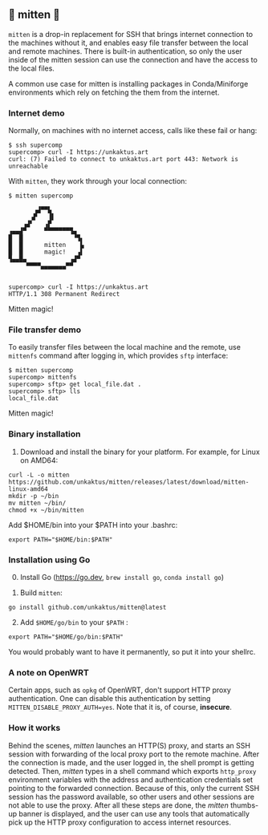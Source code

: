 ## 🧤 mitten 🧤

`mitten` is a drop-in replacement for SSH that brings internet connection
to the machines without it, and enables easy file transfer between the local
and remote machines.
There is built-in authentication, so only the user inside of the mitten session
can use the connection and have the access to the local files.

A common use case for mitten is installing packages in Conda/Miniforge environments
which rely on fetching the them from the internet.

### Internet demo
Normally, on machines with no internet access, calls like these fail or hang:
```
$ ssh supercomp
supercomp> curl -I https://unkaktus.art
curl: (7) Failed to connect to unkaktus.art port 443: Network is unreachable
```

With `mitten`, they work through your local connection:

```
$ mitten supercomp

       ▗▟▀▀▙
      ▗▛   ▐▌
    ▗▟▘   ▗▛
▗▄▄▟▀     ▀▀▀▀▀▀▀▜▄
█  █              ▝▜▖
█  █      mitten    ▙
█  █      magic!   ▗▌
▜▄▄█▄            ▗▟▀
     ▀▀▀▀▄▄▄▄▄▄▄▀▀


supercomp> curl -I https://unkaktus.art
HTTP/1.1 308 Permanent Redirect
```

Mitten magic!

### File transfer demo
To easily transfer files between the local machine and the remote,
use `mittenfs` command after logging in, which provides `sftp` interface:

```shell
$ mitten supercomp
supercomp> mittenfs
supercomp> sftp> get local_file.dat .
supercomp> sftp> lls
local_file.dat
```

Mitten magic!

### Binary installation

1. Download and install the binary for your platform. For example, for Linux on AMD64:

```shell
curl -L -o mitten https://github.com/unkaktus/mitten/releases/latest/download/mitten-linux-amd64
mkdir -p ~/bin
mv mitten ~/bin/
chmod +x ~/bin/mitten
```

Add $HOME/bin into your $PATH into your .bashrc:
```shell
export PATH="$HOME/bin:$PATH"
```

### Installation using Go

0. Install Go (https://go.dev, `brew install go`, `conda install go`)

1. Build `mitten`:
```shell
go install github.com/unkaktus/mitten@latest
```
2. Add `$HOME/go/bin` to your `$PATH` :
```shell
export PATH="$HOME/go/bin:$PATH"
```
You would probably want to have it permanently, so put it into your shellrc.


### A note on OpenWRT

Certain apps, such as `opkg` of OpenWRT, don't support HTTP proxy authentication.
One can disable this authentication by setting `MITTEN_DISABLE_PROXY_AUTH=yes`.
Note that it is, of course, **insecure**.


### How it works

Behind the scenes, _mitten_ launches an HTTP(S) proxy, and starts an SSH session with
forwarding of the local proxy port to the remote machine. After the connection is made,
and the user logged in, the shell prompt is getting detected. Then, _mitten_ types in
a shell command which exports `http_proxy` environment variables with the address and
authentication credentials set pointing to the forwarded connection. Because of this,
only the current SSH session has the password available, so other users and other
sessions are not able to use the proxy. After all these steps are done, the _mitten_
thumbs-up banner is displayed, and the user can use any tools that automatically pick up
the HTTP proxy configuration to access internet resources.